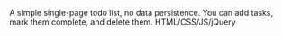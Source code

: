 A simple single-page todo list, no data persistence. You can add tasks, mark them
complete, and delete them. HTML/CSS/JS/jQuery
